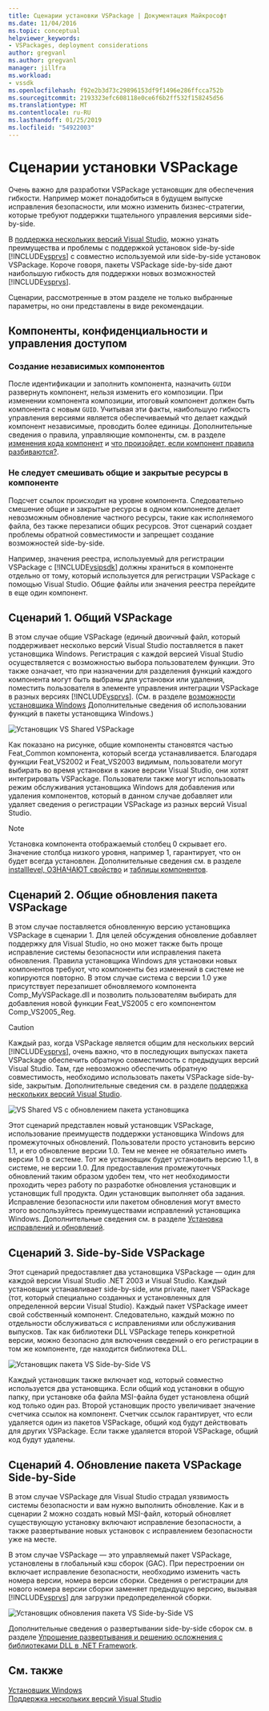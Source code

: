 ```yaml
---
title: Сценарии установки VSPackage | Документация Майкрософт
ms.date: 11/04/2016
ms.topic: conceptual
helpviewer_keywords:
- VSPackages, deployment considerations
author: gregvanl
ms.author: gregvanl
manager: jillfra
ms.workload:
- vssdk
ms.openlocfilehash: f92e2b3d73c29896153df9f1496e286ffcca752b
ms.sourcegitcommit: 2193323efc608118e0ce6f6b2ff532f158245d56
ms.translationtype: MT
ms.contentlocale: ru-RU
ms.lasthandoff: 01/25/2019
ms.locfileid: "54922003"
---
```

# <a name="vspackage-setup-scenarios"></a>Сценарии установки VSPackage

Очень важно для разработки VSPackage установщик для обеспечения гибкости. Например может понадобиться в будущем выпуске исправления безопасности, или можно изменить бизнес-стратегии, которые требуют поддержки тщательного управления версиями side-by-side.

В [поддержка нескольких версий Visual Studio](../../extensibility/supporting-multiple-versions-of-visual-studio.md), можно узнать преимущества и проблемы с поддержкой установок side-by-side [!INCLUDE[vsprvs](../../code-quality/includes/vsprvs_md.md)] с совместно используемой или side-by-side установок VSPackage. Короче говоря, пакеты VSPackage side-by-side дают наибольшую гибкость для поддержки новых возможностей [!INCLUDE[vsprvs](../../code-quality/includes/vsprvs_md.md)].

Сценарии, рассмотренные в этом разделе не только выбранные параметры, но они представлены в виде рекомендации.

## <a name="components-privacy-and-sharing"></a>Компоненты, конфиденциальности и управления доступом

### <a name="make-your-components-independent"></a>Создание независимых компонентов

После идентификации и заполнить компонента, назначить `GUID`и развернуть компонент, нельзя изменить его композиции. При изменении компонента композиции, итоговый компонент должен быть компонента с новым `GUID`. Учитывая эти факты, наибольшую гибкость управления версиями является обеспечиваемый что делает каждый компонент независимые, проводить более единицы. Дополнительные сведения о правила, управляющие компоненты, см. в разделе [изменения кода компонент](/windows/desktop/Msi/changing-the-component-code) и [что произойдет, если компонент правила разбиваются?](/windows/desktop/Msi/what-happens-if-the-component-rules-are-broken).

### <a name="do-not-mix-shared-and-private-resources-in-a-component"></a>Не следует смешивать общие и закрытые ресурсы в компоненте

Подсчет ссылок происходит на уровне компонента. Следовательно смешение общие и закрытые ресурсы в одном компоненте делает невозможным обновление частного ресурсы, такие как исполняемого файла, без также перезаписи общих ресурсов. Этот сценарий создает проблемы обратной совместимости и запрещает создание возможностей side-by-side.

Например, значения реестра, используемый для регистрации VSPackage с [!INCLUDE[vsipsdk](../../extensibility/includes/vsipsdk_md.md)] должны храниться в компоненте отдельно от тому, который используется для регистрации VSPackage с помощью Visual Studio. Общие файлы или значения реестра перейдите в еще один компонент.

## <a name="scenario-1-shared-vspackage"></a>Сценарий 1. Общий VSPackage

В этом случае общие VSPackage (единый двоичный файл, который поддерживает несколько версий Visual Studio поставляется в пакет установщика Windows. Регистрация с каждой версией Visual Studio осуществляется с возможностью выбора пользователем функции. Это также означает, что при назначении для разделения функций каждого компонента могут быть выбраны для установки или удаления, поместить пользователя в элементе управления интеграции VSPackage в разных версиях [!INCLUDE[vsprvs](../../code-quality/includes/vsprvs_md.md)]. (См. в разделе [возможности установщика Windows](/windows/desktop/Msi/windows-installer-features) Дополнительные сведения об использовании функций в пакеты установщика Windows.)

![Установщик VS Shared VSPackage](../../extensibility/internals/media/vs_sharedpackage.gif "VS_SharedPackage")

Как показано на рисунке, общие компоненты становятся частью Feat_Common компонента, который всегда устанавливается. Благодаря функции Feat_VS2002 и Feat_VS2003 видимым, пользователи могут выбирать во время установки в какие версии Visual Studio, они хотят интегрировать VSPackage. Пользователи также могут использовать режим обслуживания установщика Windows для добавления или удаления компонентов, который в данном случае добавляет или удаляет сведения о регистрации VSPackage из разных версий Visual Studio.

> [!NOTE]
> Установка компонента отображаемый столбец 0 скрывает его. Значение столбца низкого уровня, например 1, гарантирует, что он будет всегда установлен. Дополнительные сведения см. в разделе [installlevel, ОЗНАЧАЮТ свойство](/windows/desktop/Msi/installlevel) и [таблицы компонентов](/windows/desktop/Msi/feature-table).

## <a name="scenario-2-shared-vspackage-update"></a>Сценарий 2. Общие обновления пакета VSPackage

В этом случае поставляется обновленную версию установщика VSPackage в сценарии 1. Для целей обсуждения обновление добавляет поддержку для Visual Studio, но оно может также быть проще исправление системы безопасности или исправления пакета обновления. Правила установщика Windows для установки новых компонентов требуют, что компоненты без изменений в системе не копируются повторно. В этом случае система с версии 1.0 уже присутствует перезапишет обновляемого компонента Comp_MyVSPackage.dll и позволить пользователям выбирать для добавления новой функции Feat_VS2005 с его компонентом Comp_VS2005_Reg.

> [!CAUTION]
> Каждый раз, когда VSPackage является общим для нескольких версий [!INCLUDE[vsprvs](../../code-quality/includes/vsprvs_md.md)], очень важно, что в последующих выпусках пакета VSPackage обеспечить обратную совместимость с предыдущих версий Visual Studio. Там, где невозможно обеспечить обратную совместимость, необходимо использовать пакеты VSPackage side-by-side, закрытым. Дополнительные сведения см. в разделе [поддержка нескольких версий Visual Studio](../../extensibility/supporting-multiple-versions-of-visual-studio.md).

![VS Shared VS с обновлением пакета установщика](../../extensibility/internals/media/vs_sharedpackageupdate.gif "VS_SharedPackageUpdate")

Этот сценарий представлен новый установщик VSPackage, использование преимуществ поддержки установщика Windows для промежуточных обновлений. Пользователи просто установить версию 1.1, и его обновление версии 1.0. Тем не менее не обязательно иметь версии 1.0 в системе. Тот же установщик будет установить версию 1.1, в системе, не версии 1.0. Для предоставления промежуточных обновлений таким образом удобен тем, что нет необходимости проходить через работу по разработке обновления установщик и установщик full продукта. Один установщик выполняет оба задания. Исправление безопасности или пакетом обновления могут вместо этого воспользуйтесь преимуществами исправлений установщика Windows. Дополнительные сведения см. в разделе [Установка исправлений и обновлений](/windows/desktop/Msi/patching-and-upgrades).

## <a name="scenario-3-side-by-side-vspackage"></a>Сценарий 3. Side-by-Side VSPackage

Этот сценарий предоставляет два установщика VSPackage — один для каждой версии Visual Studio .NET 2003 и Visual Studio. Каждый установщик устанавливает side-by-side, или private, пакет VSPackage (тот, который специально созданных и установленных для определенной версии Visual Studio). Каждый пакет VSPackage имеет свой собственный компонент. Следовательно, каждый можно по отдельности обслуживаться с исправлениями или обслуживания выпусков. Так как библиотеки DLL VSPackage теперь конкретной версии, можно безопасно для включения сведений о его регистрации в том же компоненте, где находится библиотека DLL.

![Установщик пакета VS Side-by-Side VS](../../extensibility/internals/media/vs_sbys_package.gif "VS_SbyS_Package")

Каждый установщик также включает код, который совместно используется два установщика. Если общий код установки в общую папку, при установке оба файла MSI-файла будет установлена общий код только один раз. Второй установщик просто увеличивает значение счетчика ссылок на компонент. Счетчик ссылок гарантирует, что если удаляется один из пакетов VSPackage, общий код будут действовать для других VSPackage. Если также удаляется второй VSPackage, общий код будут удалены.

## <a name="scenario-4-side-by-side-vspackage-update"></a>Сценарий 4. Обновление пакета VSPackage Side-by-Side

В этом случае VSPackage для Visual Studio страдал уязвимость системы безопасности и вам нужно выполнить обновление. Как и в сценарии 2 можно создать новый MSI-файл, который обновляет существующую установку включают исправление безопасности, а также развертывание новых установок с исправлением безопасности уже на месте.

В этом случае VSPackage — это управляемый пакет VSPackage, установлены в глобальный кэш сборок (GAC). При перестроении он включает исправление безопасности, необходимо изменить часть номера версии, номера версии сборки. Сведения о регистрации для нового номера версии сборки заменяет предыдущую версию, вызывая [!INCLUDE[vsprvs](../../code-quality/includes/vsprvs_md.md)] для загрузки предопределенной сборки.

![Установщик обновления пакета VS Side-by-Side VS](../../extensibility/internals/media/vs_sbys_packageupdate.gif "VS_SbyS_PackageUpdate")

Дополнительные сведения о развертывании side-by-side сборок см. в разделе [Упрощение развертывания и решению осложнения с библиотеками DLL в .NET Framework](https://msdn.microsoft.com/library/ms973843.aspx).

## <a name="see-also"></a>См. также

[Установщик Windows](/windows/desktop/Msi/windows-installer-portal)  
[Поддержка нескольких версий Visual Studio](../../extensibility/supporting-multiple-versions-of-visual-studio.md)